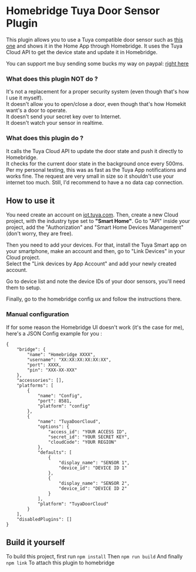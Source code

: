 # Homebridge Tuya Door Sensor Plugin

This plugin allows you to use a Tuya compatible door sensor such as [this one](https://www.aliexpress.com/item/1-10PCS-Tuya-Smart-WiFi-Door-Sensor-Door-Open-Closed-Detectors-WiFi-App-Notification-Alert-alarm/1005002199685362.html?spm=a2g0s.12269583.0.0.3931791cDXxTrM) and shows it in the Home App through Homebridge.
It uses the Tuya Cloud API to get the device state and update it in Homebridge.

You can support me buy sending some bucks my way on paypal: [right here](https://paypal.me/kakiseStash)

### What does this plugin NOT do ?
It's not a replacement for a proper security system (even though that's how I use it myself).  
It doesn't allow you to open/close a door, even though that's how Homekit want's a door to operate.  
It doesn't send your secret key over to Internet.  
It doesn't watch your sensor in realtime.

### What does this plugin do ?
It calls the Tuya Cloud API to update the door state and push it directly to Homebridge.  
It checks for the current door state in the background once every 500ms. Per my personal testing, this was as fast as the Tuya App notifications and works fine. The request are very small in size so it shouldn't use your internet too much. Still, I'd recommend to have a no data cap connection.

## How to use it
You need create an account on [iot.tuya.com](https://iot.tuya.com). Then, create a new Cloud project, with the industry type set to **"Smart Home"**. Go to "API" inside your project, add the "Authorization" and "Smart Home Devices Management" (don't worry, they are free).

Then you need to add your devices. For that, install the Tuya Smart app on your smartphone, make an account and then, go to "Link Devices" in your Cloud project.  
Select the "Link devices by App Account" and add your newly created account.

Go to device list and note the device IDs of your door sensors, you'll need them to setup.

Finally, go to the homebridge config ux and follow the instructions there.

### Manual configuration
If for some reason the Homebridge UI doesn't work (it's the case for me), here's a JSON Config example for you :

```
{
    "bridge": {
        "name": "Homebridge XXXX",
        "username": "XX:XX:XX:XX:XX:XX",
        "port": XXXX,
        "pin": "XXX-XX-XXX"
    },
    "accessories": [],
    "platforms": [
        {
            "name": "Config",
            "port": 8581,
            "platform": "config"
        },
        {
            "name": "TuyaDoorCloud",
            "options": {
                "access_id": "YOUR ACCESS ID",
                "secret_id": "YOUR SECRET KEY",
                "cloudCode": "YOUR REGION"
            },
            "defaults": [
                {
                    "display_name": "SENSOR 1",
                    "device_id": "DEVICE ID 1"
                },
                {
                    "display_name": "SENSOR 2",
                    "device_id": "DEVICE ID 2"
                }
            ],
            "platform": "TuyaDoorCloud"
        }
    ],
    "disabledPlugins": []
}
```

## Build it yourself
To build this project, first run
```npm install```
Then
```npm run build```
And finally
```npm link```
To attach this plugin to homebridge
